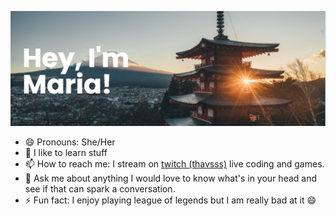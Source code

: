 [![MasterHead](banner.png)](https://github.com/milg15)

- 😄 Pronouns: She/Her 
- 🌱 I like to learn stuff 
- 📫 How to reach me: I stream on [twitch (thavsss)](https://www.twitch.tv/thavsss) live coding and games.
- 💬 Ask me about anything I would love to know what's in your head and see if that can spark a conversation.
- ⚡ Fun fact: I enjoy playing league of legends but I am really bad at it 😄
